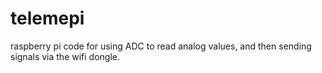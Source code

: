 # telemepi
raspberry pi code for using ADC to read analog values, and then sending signals via the wifi dongle.
